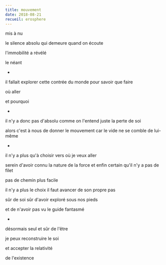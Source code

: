 ```yaml
---
title: mouvement
date: 2018-08-21
recueil: erosphere
---
```


mis à nu

le silence absolu
qui demeure quand on écoute

l'immobilité
a révélé

le néant

*

il fallait explorer cette contrée du monde
pour savoir que faire

où aller

et pourquoi

*

il n'y a donc pas d'absolu comme on l'entend
juste la perte de soi

alors c'est à nous de donner le mouvement
car le vide ne se comble de lui-même

*

il n'y a plus qu'à choisir
vers où je veux aller

serein d'avoir connu la nature de la force
et enfin certain qu'il n'y a pas de filet

pas de chemin plus facile

il n'y a plus le choix
il faut avancer de son propre pas

sûr de soi
sûr d'avoir exploré sous nos pieds

et de n'avoir pas vu le guide fantasmé

*

désormais seul et sûr de l'être

je peux reconstruire le soi

et accepter la relativité

de l'existence
